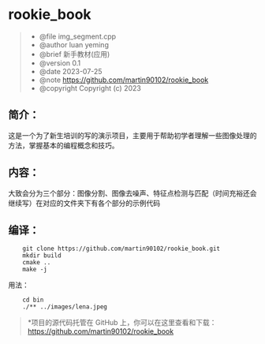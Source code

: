# rookie_book
>  * @file img_segment.cpp
>  * @author luan yeming
>  * @brief  新手教材(应用)
>  * @version 0.1
>  * @date 2023-07-25
>  * @note https://github.com/martin90102/rookie_book
>  * @copyright Copyright (c) 2023
>
>  

## 简介：

​    这是一个为了新生培训的写的演示项目，主要用于帮助初学者理解一些图像处理的方法，掌握基本的编程概念和技巧。

## 内容：

​    大致会分为三个部分：图像分割、图像去噪声、特征点检测与匹配（时间充裕还会继续写）
​    在对应的文件夹下有各个部分的示例代码

## 编译：

```
    git clone https://github.com/martin90102/rookie_book.git
    mkdir build
    cmake ..
    make -j
```


用法：

```
    cd bin
    ./** ../images/lena.jpeg
```

> *项目的源代码托管在 GitHub 上，你可以在这里查看和下载：https://github.com/martin90102/rookie_book
